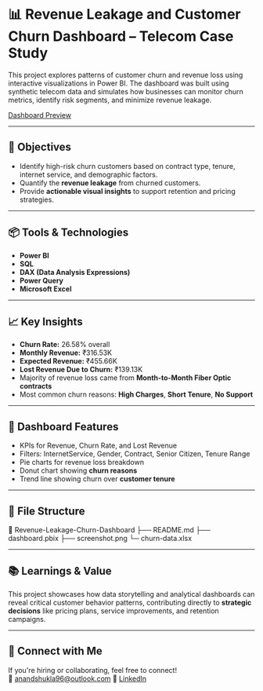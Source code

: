 # 📊 Revenue Leakage and Customer Churn Dashboard – Telecom Case Study

This project explores patterns of customer churn and revenue loss using interactive visualizations in Power BI. The dashboard was built using synthetic telecom data and simulates how businesses can monitor churn metrics, identify risk segments, and minimize revenue leakage.

[Dashboard Preview](https://postimg.cc/hzWDB413)

---

## 🚀 Objectives

- Identify high-risk churn customers based on contract type, tenure, internet service, and demographic factors.
- Quantify the **revenue leakage** from churned customers.
- Provide **actionable visual insights** to support retention and pricing strategies.

---

## 📦 Tools & Technologies

- **Power BI**
- **SQL**
- **DAX (Data Analysis Expressions)**
- **Power Query**
- **Microsoft Excel**

---

## 📈 Key Insights

- **Churn Rate:** 26.58% overall
- **Monthly Revenue:** ₹316.53K
- **Expected Revenue:** ₹455.66K
- **Lost Revenue Due to Churn:** ₹139.13K
- Majority of revenue loss came from **Month-to-Month Fiber Optic contracts**
- Most common churn reasons: **High Charges**, **Short Tenure**, **No Support**

---

## 🧩 Dashboard Features

- KPIs for Revenue, Churn Rate, and Lost Revenue
- Filters: InternetService, Gender, Contract, Senior Citizen, Tenure Range
- Pie charts for revenue loss breakdown
- Donut chart showing **churn reasons**
- Trend line showing churn over **customer tenure**

---

## 📂 File Structure
📁 Revenue-Leakage-Churn-Dashboard
├── README.md
├── dashboard.pbix
├── screenshot.png
└─  churn-data.xlsx


---

## 📚 Learnings & Value

This project showcases how data storytelling and analytical dashboards can reveal critical customer behavior patterns, contributing directly to **strategic decisions** like pricing plans, service improvements, and retention campaigns.

---

## 🔗 Connect with Me

If you're hiring or collaborating, feel free to connect!  
📧 anandshukla96@outlook.com
🔗 [LinkedIn](www.linkedin.com/in/anand-shukla-4b7133139)  



